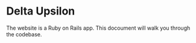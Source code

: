 # Delta Upsilon

The website is a Ruby on Rails app. This docoument will walk you through the codebase.